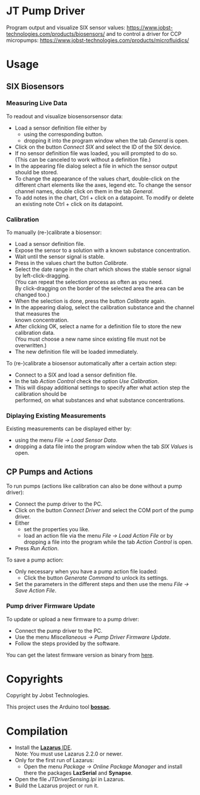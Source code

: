 # JT Pump Driver

Program output and visualize SIX sensor values: https://www.jobst-technologies.com/products/biosensors/
and to control a driver for CCP micropumps: https://www.jobst-technologies.com/products/microfluidics/

# Usage

## SIX Biosensors

### Measuring Live Data

To readout and visualize biosensorsensor data:
- Load a sensor definition file either by
  - using the corresponding button.
  - dropping it into the program window when the tab *General* is open.
- Click on the button *Connect SIX* and select the ID of the SIX device.
- If no sensor definition file was loaded, you will prompted to do so.</br>
  (This can be canceled to work without a definition file.)
- In the appearing file dialog select a file in which the sensor output should be stored.
- To change the appearance of the values chart, double-click on the different chart elements
  like the axes, legend etc. To change the sensor channel names, double click on them in the
  tab *General*.
- To add notes in the chart, Ctrl + click on a datapoint. To modify or delete an existing note
  Ctrl + click on its datapoint.

### Calibration

To manually (re-)calibrate a biosensor:
- Load a sensor definition file.
- Expose the sensor to a solution with a known substance concentration.
- Wait until the sensor signal is stable.
- Press in the values chart the button *Calibrate*.
- Select the date range in the chart which shows the stable sensor signal by left-click-dragging.</br>
  (You can repeat the selection process as often as you need.</br>
   By click-dragging on the border of the selected area the area can be changed too.)
- When the selection is done, press the button *Calibrate* again.
- In the appearing dialog, select the calibration substance and the channel that measures the</br>
  known concentration.
- After clicking OK, select a name for a definition file to store the new calibration data.</br>
  (You must choose a new name since existing file must not be overwritten.)
- The new definition file will be loaded immediately.

To (re-)calibrate a biosensor automatically after a certain action step:
- Connect to a SIX and load a sensor definition file.
- In the tab *Action Control* check the option *Use Calibration*.
- This will dispay additional settings to specify after what action step the calibration should be</br>
  performed, on what substances and what substance concentrations.

### Diplaying Existing Measurements

Existing measurements can be displayed either by:
- using the menu *File → Load Sensor Data*.
- dropping a data file into the program window when the tab *SIX Values* is open.

## CP Pumps and Actions

To run pumps (actions like calibration can also be done without a pump driver):
- Connect the pump driver to the PC.
- Click on the button *Connect Driver* and select the COM port of the pump driver.
- Either
  - set the properties you like.
  - load an action file via the menu *File → Load Action File* or by dropping a file into
   the program while the tab *Action Control* is open.
- Press *Run Action*.

To save a pump action:
- Only necessary when you have a pump action file loaded:
  - Click the button *Generate Command* to unlock its settings.
- Set the parameters in the different steps and then use the menu
  *File → Save Action File*.

### Pump driver Firmware Update

To update or upload a new firmware to a pump driver:
- Connect the pump driver to the PC.
- Use the menu *Miscellaneous → Pump Driver Firmware Update*.
- Follow the steps provided by the software.

You can get the latest firmware version as binary from [here](https://github.com/JobstTechnologies/JT-PumpDriver-Firmware/releases/latest).

# Copyrights

Copyright by Jobst Technologies.

This project uses the Arduino tool [**bossac**](https://github.com/arduino/arduino-flash-tools).

# Compilation

- Install the [**Lazarus** IDE](https://www.lazarus-ide.org/).</br>
  Note: You must use Lazarus 2.2.0 or newer.
- Only for the first run of Lazarus:
  - Open the menu *Package → Online Package Manager* and install there the packages **LazSerial** and **Synapse**.
- Open the file *JTDriverSensing.lpi* in Lazarus.
- Build the Lazarus project or run it.

